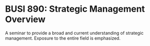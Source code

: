 # BUSI 890: Strategic Management Overview

A seminar to provide a broad and current understanding of strategic management. Exposure to the entire field is emphasized.